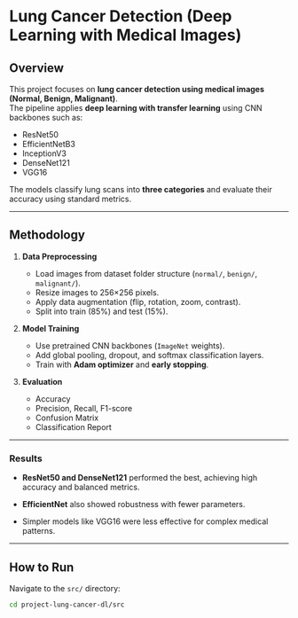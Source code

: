 # Lung Cancer Detection (Deep Learning with Medical Images)

##  Overview
This project focuses on **lung cancer detection using medical images (Normal, Benign, Malignant)**.  
The pipeline applies **deep learning with transfer learning** using CNN backbones such as:
- ResNet50
- EfficientNetB3
- InceptionV3
- DenseNet121
- VGG16

The models classify lung scans into **three categories** and evaluate their accuracy using standard metrics.

---

##  Methodology
1. **Data Preprocessing**
   - Load images from dataset folder structure (`normal/`, `benign/`, `malignant/`).
   - Resize images to 256×256 pixels.
   - Apply data augmentation (flip, rotation, zoom, contrast).
   - Split into train (85%) and test (15%).

2. **Model Training**
   - Use pretrained CNN backbones (`ImageNet` weights).
   - Add global pooling, dropout, and softmax classification layers.
   - Train with **Adam optimizer** and **early stopping**.

3. **Evaluation**
   - Accuracy
   - Precision, Recall, F1-score
   - Confusion Matrix
   - Classification Report

---
### Results

- **ResNet50 and DenseNet121** performed the best, achieving high accuracy and balanced metrics.

- **EfficientNet** also showed robustness with fewer parameters.

- Simpler models like VGG16 were less effective for complex medical patterns.

---
##  How to Run

Navigate to the `src/` directory:

```bash
cd project-lung-cancer-dl/src

